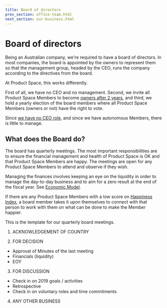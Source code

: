 ```yaml
---
title: Board of directors
prev_section: office-team.html
next_section: our-business.html
---
```


Board of directors
==================

Being an Australian company, we're required to have a board of directors. In most companies, the board is appointed by the owners to represent them so that the management group, headed by the CEO, runs the company according to the directives from the board.

At Product Space, this works differently. 

First of all, we have no CEO and no management. Second, we invite all Product Space Members to become [owners after 2 years](ownership-model.html), and third, we hold a yearly election of the board members where all Product Space Members (owners or not) have the right to vote. 

Since [we have no CEO role](decisions.html), and since we have autonomous Members, there is little to manage.

What does the Board do?
-----------------------

The board has quarterly meetings. The most important responsibilities are to ensure the financial management and health of Product Space is OK and that Product Space Members are happy. The meetings are open for any Product Space Members to attend and observe if they wish.

Managing the finances involves keeping an eye on the liquidity in order to manage the day-to-day business and to aim for a zero result at the end of the fiscal year. See [Economic Model](economic-model.html).

If there are any Product Space Members with a low score on [Happiness Index](happiness-index.html), a board member takes it upon themselves to connect with that person to work with them on what can be done to make the Member happier.

This is the template for our quarterly board meetings.

1. ACKNOWLEDGEMENT OF COUNTRY

2. FOR DECISION
- Approval of Minutes of the last meeting			
- Financials (liquidity)
- EOY

3. FOR DISCUSSION
- Check in on 2019 goals / activities
- Retrospective 
- Check in on voluntary roles and time commitments

4. ANY OTHER BUSINESS
